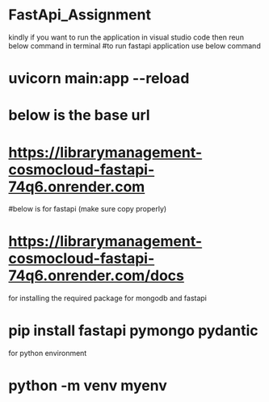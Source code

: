 # FastApi_Assignment


 kindly if you want to run the application in visual studio code then reun below command in terminal
 #to run fastapi application use below command
# uvicorn main:app --reload

# below is the base url
# https://librarymanagement-cosmocloud-fastapi-74q6.onrender.com

#below is for fastapi (make sure copy properly)
# https://librarymanagement-cosmocloud-fastapi-74q6.onrender.com/docs 

for installing the  required package for mongodb and fastapi
# pip install fastapi pymongo pydantic

for python environment
# python -m venv myenv
